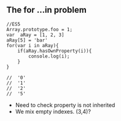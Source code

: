##  The for ...in problem

```
//ES5
Array.prototype.foo = 1;
var  aRay = [1, 2, 3]
aRay[5] = 'bar'
for(var i in aRay){
    if(aRay.hasOwnProperty(i)){
        console.log(i);
    }
}

//  '0'
//  '1'
//  '2'
//  '5'
```
- Need to check property is not inherited
- We mix empty indexes. (3,4)?
